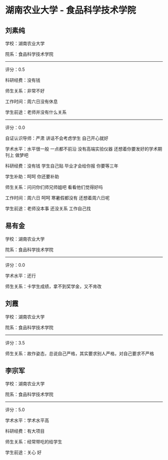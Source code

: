 # 湖南农业大学 - 食品科学技术学院

## 刘素纯

学校：湖南农业大学

院系：食品科学技术学院

* * *

评分：0.5

科研经费：没有钱

师生关系：非常不好

工作时间：周六日没有休息

学生前途：老师并没有什么关系

* * *

评分：0.0

自证认识导师：严肃 讲话不会考虑学生 自己开心就好

学术水平：水平很一般 一点都不前沿 没有高端实验仪器 还想着你要发好的学术期刊上 做梦吧

科研经费：没有钱 学生自己贴 毕业才会给你报 你要等三年

学生补助：呵呵 你还要补助

师生关系：问问你们师兄师姐吧 看看他们觉得好吗

工作时间：周六日 呵呵 寒暑假都没有 还想着周六日呢

学生前途：老师没本事 还没关系 工作自己找

## 易有金

学校：湖南农业大学

院系：食品科学技术学院

* * *

评分：0.0

学术水平：还行

师生关系：卡学生成绩，拿不到奖学金，又不肯改

## 刘霞

学校：湖南农业大学

院系：食品科学技术学院

* * *

评分：3.5

师生关系：故作姿态，总说自己严格，其实要求别人严格，对自己要求不严格

## 李宗军

学校：湖南农业大学

院系：食品科学技术学院

* * *

评分：5.0

学术水平：学术水平高

科研经费：有大项目

师生关系：经常带吃的给学生

学生前途：关心 好